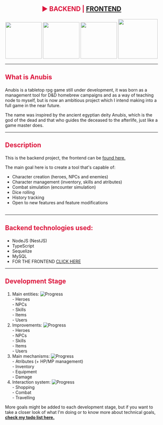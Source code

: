## <p align="center" style="color: crimson">► BACKEND | <a href="https://github.com/KiriLucas/anubis-frontend">FRONTEND</a></p> 
<p align="center">
  <a href="#" target="blank"><img src="https://i.pinimg.com/originals/45/b8/f0/45b8f060a14fa5fed63324aeb7c2a7f6.png" width="120" alt="" /></a>
  <a href="#" target="blank"><img src="https://i.pinimg.com/originals/19/b9/a6/19b9a6da2d360ff522eb93ff0b871447.png" width="120" alt="" /></a>
  <a href="#" target="blank"><img src="https://i.pinimg.com/originals/71/b3/ee/71b3ee58d1ce3b9309d01ac267f3a348.png" width="120" alt="" /></a>
  <a href="#" target="blank"><img src="https://i.pinimg.com/originals/8a/98/9d/8a989d9ca809688b5ec520f126a9d3bf.png" width="130" alt="" /></a>

</p>

  <p align="center"></p>
<hr/>

## <p align="left" style="color: crimson">What is Anubis</p>
Anubis is a tabletop rpg game still under development, it was born as a management tool for D&D homebrew campaigns and as a way of teaching node to myself, but is now an ambitious project which I intend making into a full game in the near future.

The name was inspired by the ancient egyptian deity Anubis, which is the god of the dead and that who guides the deceased to the afterlife, just like a game master does.

<hr/>

## <p align="left" style="color: crimson">Description</p>

This is the backend project, the frontend can be <a href="https://github.com/KiriLucas/anubis-frontend">found here.</a>

The main goal here is to create a tool that's capable of:
- Character creation (heroes, NPCs and enemies)
- Character management (inventory, skills and atributes)
- Combat simulation (encounter simulation)
- Dice rolling
- History tracking
- Open to new features and feature modifications
   <br/>
   <br/>

<hr/>

## <p align="left" style="color: crimson">Backend technologies used:</p>
- NodeJS (NestJS)
- TypeScript
- Sequelize
- MySQL
- FOR THE FRONTEND <a href="https://github.com/KiriLucas/anubis-frontend">CLICK HERE</a>
<hr/>

## <p align="left" style="color: crimson">Development Stage</p>
1. Main entities: ![Progress](https://progress-bar.dev/100/)
   <br/>- Heroes
   <br/>- NPCs
   <br/>- Skills
   <br/>- Items
   <br/>- Users
   <br/>
2. Improvements: ![Progress](https://progress-bar.dev/0/)
   <br/>- Heroes
   <br/>- NPCs
   <br/>- Skills
   <br/>- Items
   <br/>- Users
   <br/>
3. Main mechanisms: ![Progress](https://progress-bar.dev/15/)
   <br/>- Atributes (+ HP/MP management)
   <br/>- Inventory
   <br/>- Equipment
   <br/>- Damage
   <br/>
4. Interaction system: ![Progress](https://progress-bar.dev/0/)
   <br/>- Shopping
   <br/>- Combat
   <br/>- Travelling

More goals might be added to each development stage, but if you want to take a closer look of what I'm doing or to know more about technical goals, <b><a href="https://github.com/KiriLucas/tabletop-rpg-tool/blob/main/TODO.md">check my todo list here.</a></b>
